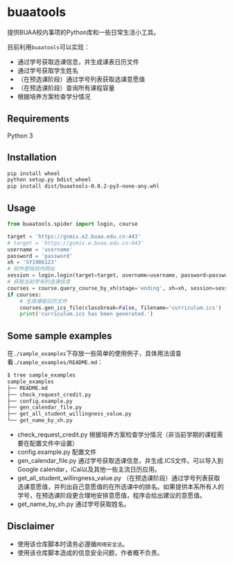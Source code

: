 # buaatools

提供BUAA校内事项的Python库和一些日常生活小工具。

目前利用`buaatools`可以实现：

- 通过学号获取选课信息，并生成课表日历文件
- 通过学号获取学生姓名
- （在预选课阶段）通过学号列表获取选课意愿值
- （在预选课阶段）查询所有课程容量
- 根据培养方案检查学分情况

## Requirements

Python 3

## Installation

```bash
pip install wheel
python setup.py bdist_wheel
pip install dist/buaatools-0.0.2-py3-none-any.whl
```

## Usage

```python
from buaatools.spider import login, course

target = 'https://gsmis.e2.buaa.edu.cn:443'
# target = 'https://gsmis.e.buaa.edu.cn:443'
username = 'username'
password = 'password'
xh = 'SY1906123'
# 校外登陆校内网站
session = login.login(target=target, username=username, password=password, vpn=True)
# 获取当前学号的选课信息
courses = course.query_course_by_xh(stage='ending', xh=xh, session=session, vpn=True)
if courses:
    # 生成课程日历文件
    courses.gen_ics_file(classbreak=False, filename='curriculum.ics')
    print('curriculum.ics has been generated.')
```

## Some sample examples

在`./sample_examples`下存放一些简单的使用例子，具体用法请查看`./sample_examples/README.md`：

```bash
$ tree sample_examples
sample_examples
├── README.md
├── check_request_credit.py
├── config.example.py
├── gen_calendar_file.py
├── get_all_student_willingness_value.py
└── get_name_by_xh.py
```

- check_request_credit.py 根据培养方案检查学分情况（非当前学期的课程需要在配置文件中设置）
- config.example.py 配置文件
- gen_calendar_file.py 通过学号获取选课信息，并生成.ICS文件。可以导入到Google calendar，iCal以及其他一些主流日历应用。
- get_all_student_willingness_value.py （在预选课阶段）通过学号列表获取选课意愿值，并列出自己意愿值的在所选课中的排名。如果提供本系所有人的学号，在预选课阶段更合理地安排意愿值，程序会给出建议的意愿值。
- get_name_by_xh.py 通过学号获取姓名。


## Disclaimer

- 使用该仓库脚本时请务必遵循`网络安全法`。
- 使用该仓库脚本造成的信息安全问题，作者概不负责。
